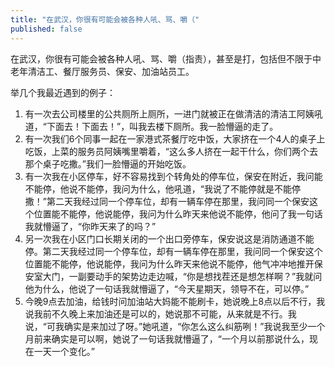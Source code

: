 ```yaml
---
title: "在武汉，你很有可能会被各种人吼、骂、嚼（"
published: false
---
```

在武汉，你很有可能会被各种人吼、骂、嚼（指责），甚至是打，包括但不限于中老年清洁工、餐厅服务员、保安、加油站员工。

举几个我最近遇到的例子：
1. 有一次去公司楼里的公共厕所上厕所，一进门就被正在做清洁的清洁工阿姨吼道，“下面去！下面去！”，叫我去楼下厕所。我一脸懵逼的走了。
2. 有一次我们6个同事一起在一家港式茶餐厅吃中饭，大家挤在一个4人的桌子上吃饭，上菜的服务员阿姨嘴里嚼着，“这么多人挤在一起干什么，你们两个去那个桌子吃撒。”我们一脸懵逼的开始吃饭。
3. 有一次我在小区停车，好不容易找到个转角处的停车位，保安在附近，我问能不能停，他说不能停，我问为什么，他吼道，“我说了不能停就是不能停撒！”第二天我经过同一个停车位，却有一辆车停在那里，我问同一个保安这个位置能不能停，他说能停，我问为什么昨天来他说不能停，他问了我一句话我就懵逼了，“你昨天来了的吗？”
4. 另一次我在小区门口长期关闭的一个出口旁停车，保安说这是消防通道不能停。第二天我经过同一个停车位，却有一辆车停在那里，我问同一个保安这个位置能不能停，他说能停，我问为什么昨天来他说不能停，他气冲冲地推开保安室大门，一副要动手的架势边走边喊，“你是想找茬还是想怎样啊？”我就问他为什么，他说了一句话我就懵逼了，“今天星期天，领导不在，可以停。”
5. 今晚9点去加油，给钱时问加油站大妈能不能刷卡，她说晚上8点以后不行，我说我前不久晚上来加油还是可以的，她说那不可能，从来就是不行。我说，“可我确实是来加过了呀。”她吼道，“你怎么这么纠筋咧！”我说我至少一个月前来确实是可以啊，她说了一句话我就懵逼了，“一个月以前那说什么，现在一天一个变化。”

